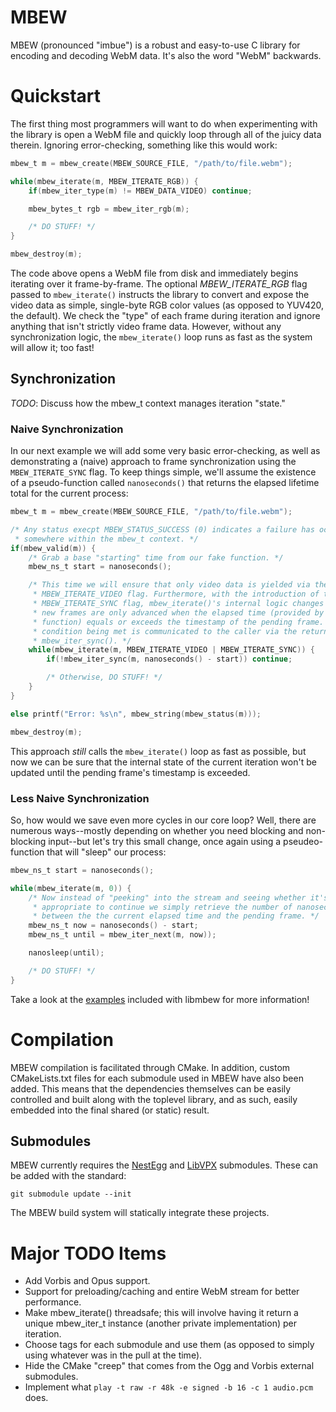 # MBEW

MBEW (pronounced "imbue") is a robust and easy-to-use C library for
encoding and decoding WebM data. It's also the word "WebM" backwards.

# Quickstart

The first thing most programmers will want to do when experimenting with the
library is open a WebM file and quickly loop through all of the juicy data
therein. Ignoring error-checking, something like this would work:

```c
mbew_t m = mbew_create(MBEW_SOURCE_FILE, "/path/to/file.webm");

while(mbew_iterate(m, MBEW_ITERATE_RGB)) {
    if(mbew_iter_type(m) != MBEW_DATA_VIDEO) continue;

    mbew_bytes_t rgb = mbew_iter_rgb(m);

    /* DO STUFF! */
}

mbew_destroy(m);
```

The code above opens a WebM file from disk and immediately begins iterating over
it frame-by-frame. The optional *MBEW_ITERATE_RGB* flag passed to
`mbew_iterate()` instructs the library to convert and expose the video data as
simple, single-byte RGB color values (as opposed to YUV420, the default). We
check the "type" of each frame during iteration and ignore anything that isn't
strictly video frame data. However, without any synchronization logic, the
`mbew_iterate()` loop runs as fast as the system will allow it; too fast!

## Synchronization

*TODO*: Discuss how the mbew_t context manages iteration "state."

### Naive Synchronization

In our next example we will add some very basic error-checking, as well as
demonstrating a (naive) approach to frame synchronization using the
`MBEW_ITERATE_SYNC` flag. To keep things simple, we'll assume the existence of a
pseudo-function called `nanoseconds()` that returns the elapsed lifetime total
for the current process:

```c
mbew_t m = mbew_create(MBEW_SOURCE_FILE, "/path/to/file.webm");

/* Any status execpt MBEW_STATUS_SUCCESS (0) indicates a failure has occurred
 * somewhere within the mbew_t context. */
if(mbew_valid(m)) {
    /* Grab a base "starting" time from our fake function. */
    mbew_ns_t start = nanoseconds();

    /* This time we will ensure that only video data is yielded via the
     * MBEW_ITERATE_VIDEO flag. Furthermore, with the introduction of the
     * MBEW_ITERATE_SYNC flag, mbew_iterate()'s internal logic changes so that
     * new frames are only advanced when the elapsed time (provided by our fake
     * function) equals or exceeds the timestamp of the pending frame. This
     * condition being met is communicated to the caller via the return value of
     * mbew_iter_sync(). */
    while(mbew_iterate(m, MBEW_ITERATE_VIDEO | MBEW_ITERATE_SYNC)) {
        if(!mbew_iter_sync(m, nanoseconds() - start)) continue;

        /* Otherwise, DO STUFF! */
    }
}

else printf("Error: %s\n", mbew_string(mbew_status(m)));

mbew_destroy(m);
```

This approach *still* calls the `mbew_iterate()` loop as fast as possible, but
now we can be sure that the internal state of the current iteration won't be updated
until the pending frame's timestamp is exceeded.

### Less Naive Synchronization

So, how would we save even more cycles in our core loop? Well, there are
numerous ways--mostly depending on whether you need blocking and non-blocking
input--but let's try this small change, once again using a pseudeo-function that
will "sleep" our process:

```c
mbew_ns_t start = nanoseconds();

while(mbew_iterate(m, 0)) {
    /* Now instead of "peeking" into the stream and seeing whether it's
     * appropriate to continue we simply retrieve the number of nanoseconds
     * between the the current elapsed time and the pending frame. */
    mbew_ns_t now = nanoseconds() - start;
    mbew_ns_t until = mbew_iter_next(m, now));

    nanosleep(until);

    /* DO STUFF! */
}
```

Take a look at the [examples](tree/master/examples/) included with libmbew for
more information!

# Compilation

MBEW compilation is facilitated through CMake. In addition, custom
CMakeLists.txt files for each submodule used in MBEW have also been added. This
means that the dependencies themselves can be easily controlled and built along
with the toplevel library, and as such, easily embedded into the final shared
(or static) result.

## Submodules

MBEW currently requires the [NestEgg](https://github.com/kinetiknz/nestegg) and
[LibVPX](http://www.webmproject.org/code/) submodules. These can be added
with the standard:

    git submodule update --init

The MBEW build system will statically integrate these projects.

# Major TODO Items

- Add Vorbis and Opus support.
- Support for preloading/caching and entire WebM stream for better performance.
- Make mbew_iterate() threadsafe; this will involve having it return a unique
  mbew_iter_t instance (another private implementation) per iteration.
- Choose tags for each submodule and use them (as opposed to simply using
  whatever was in the pull at the time).
- Hide the CMake "creep" that comes from the Ogg and Vorbis external submodules.
- Implement what `play -t raw -r 48k -e signed -b 16 -c 1 audio.pcm` does.

